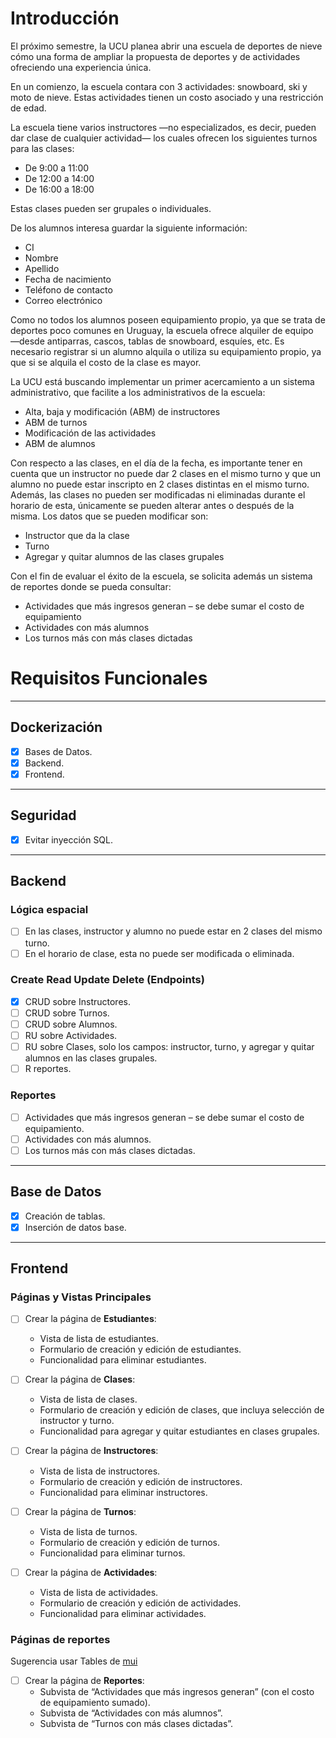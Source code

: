 # Introducción

El próximo semestre, la UCU planea abrir una escuela de deportes de nieve cómo una forma de ampliar la propuesta de deportes y de actividades ofreciendo una experiencia única.

En un comienzo, la escuela contara con 3 actividades: snowboard, ski y moto de nieve. Estas actividades tienen un costo asociado y una restricción de edad. 

La escuela tiene varios instructores ―no especializados, es decir, pueden dar clase de cualquier actividad― los cuales ofrecen los siguientes turnos para las clases: 
- De 9:00 a 11:00 
- De 12:00 a 14:00 
- De 16:00 a 18:00

Estas clases pueden ser grupales o individuales.

De los alumnos interesa guardar la siguiente información: 
- CI 
- Nombre 
- Apellido 
- Fecha de nacimiento 
- Teléfono de contacto 
- Correo electrónico

Como no todos los alumnos poseen equipamiento propio, ya que se trata de deportes poco comunes en Uruguay, la escuela ofrece alquiler de equipo ―desde antiparras, cascos, tablas de snowboard, esquíes, etc. Es necesario registrar si un alumno alquila o utiliza su equipamiento propio, ya que si se alquila el costo de la clase es mayor.

La UCU está buscando implementar un primer acercamiento a un sistema administrativo, que facilite a los administrativos de la escuela:

- Alta, baja y modificación (ABM) de instructores 
- ABM de turnos 
- Modificación de las actividades 
- ABM de alumnos 

Con respecto a las clases, en el día de la fecha, es importante tener en cuenta que un instructor no puede dar 2 clases en el mismo turno y que un alumno no puede estar inscripto en 2 clases distintas en el mismo turno. Además, las clases no pueden ser modificadas ni eliminadas durante el horario de esta, únicamente se pueden alterar antes o después de la misma. Los datos que se  pueden modificar son: 

- Instructor que da la clase 
- Turno 
- Agregar y quitar alumnos de las clases grupales

Con el fin de evaluar el éxito de la escuela, se solicita además un sistema de reportes donde se pueda consultar: 

- Actividades que más ingresos generan – se debe sumar el costo de equipamiento 
- Actividades con más alumnos 
- Los turnos más con más clases dictadas

# Requisitos Funcionales

---

## Dockerización

- [x] Bases de Datos.
- [x] Backend.
- [x] Frontend.

---

## Seguridad

- [x] Evitar inyección SQL.

---

## Backend

### Lógica espacial

- [ ] En las clases, instructor y alumno no puede estar en 2 clases del mismo turno.
- [ ] En el horario de clase, esta no puede ser modificada o eliminada.

### Create Read Update Delete (Endpoints)

- [x] CRUD sobre Instructores.
- [ ] CRUD sobre Turnos.
- [ ] CRUD sobre Alumnos.
- [ ] RU sobre Actividades.
- [ ] RU sobre Clases, solo los campos: instructor, turno, y agregar y quitar alumnos en las clases grupales.
- [ ] R reportes.

### Reportes

- [ ] Actividades que más ingresos generan – se debe sumar el costo de equipamiento.
- [ ] Actividades con más alumnos.
- [ ] Los turnos más con más clases dictadas.

---

## Base de Datos

- [x] Creación de tablas.
- [x] Inserción de datos base.

---

## Frontend

### Páginas y Vistas Principales

- [ ] Crear la página de **Estudiantes**:

  - Vista de lista de estudiantes.
  - Formulario de creación y edición de estudiantes.
  - Funcionalidad para eliminar estudiantes.

- [ ] Crear la página de **Clases**:

  - Vista de lista de clases.
  - Formulario de creación y edición de clases, que incluya selección de instructor y turno.
  - Funcionalidad para agregar y quitar estudiantes en clases grupales.

- [ ] Crear la página de **Instructores**:

  - Vista de lista de instructores.
  - Formulario de creación y edición de instructores.
  - Funcionalidad para eliminar instructores.

- [ ] Crear la página de **Turnos**:

  - Vista de lista de turnos.
  - Formulario de creación y edición de turnos.
  - Funcionalidad para eliminar turnos.

- [ ] Crear la página de **Actividades**:
  - Vista de lista de actividades.
  - Formulario de creación y edición de actividades.
  - Funcionalidad para eliminar actividades.

### Páginas de reportes

Sugerencia usar Tables de [mui](https://mui.com/material-ui/react-table/)

- [ ] Crear la página de **Reportes**:
  - Subvista de “Actividades que más ingresos generan” (con el costo de equipamiento sumado).
  - Subvista de “Actividades con más alumnos”.
  - Subvista de “Turnos con más clases dictadas”.